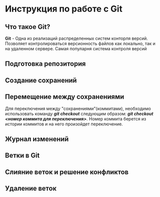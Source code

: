 # Инструкция по работе с Git

## Что такое Git?
**Git** - Одна из реализаций распределенных систем конторля версий. Позволяет контролироваться версионность файлов как локально, так и на удаленном сервере. Самая популарня система контроля версий
## Подготовка репозитория

## Создание сохранений 

## Перемещение между сохранениями 
Для переключения между "сохранениями"(коммитами), необходимо использовать команду __*git checkout*__ следующим образом: __*git checkout <номер коммита для переключения>*__. Номер коммита берется из истории коммитов и на него произойдет переключение.

## Журнал изменений

## Ветки в Git

## Слияние веток и решение конфликтов

## Удаление веток
